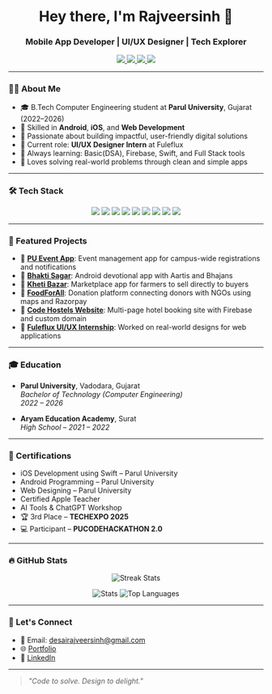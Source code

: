 <h1 align="center">Hey there, I'm Rajveersinh 👋</h1>
<h3 align="center">Mobile App Developer | UI/UX Designer | Tech Explorer</h3>

<p align="center">
  <a href="mailto:desairajveersinh@gmail.com">
    <img src="https://img.shields.io/badge/Email-desairajveersinh@gmail.com-red?style=for-the-badge&logo=gmail&logoColor=white" />
  </a>
  <a href="https://github.com/Rajveersinh016">
    <img src="https://img.shields.io/github/followers/Rajveersinh016?label=Follow&style=for-the-badge" />
  </a>
  <a href="http://www.linkedin.com/in/desairajveersinh">
    <img src="https://img.shields.io/badge/LinkedIn-Connect-blue?style=for-the-badge&logo=linkedin&logoColor=white" />
  </a>
  <a href="https://portfolio-website-ebon-eight-13.vercel.app/">
    <img src="https://img.shields.io/badge/Portfolio-View-orange?style=for-the-badge&logo=google-chrome&logoColor=white" />
  </a>
</p>

---

### 👨‍💻 About Me

- 🎓 B.Tech Computer Engineering student at **Parul University**, Gujarat (2022–2026)
- 📱 Skilled in **Android**, **iOS**, and **Web Development**
- 🧠 Passionate about building impactful, user-friendly digital solutions
- 💼 Current role: **UI/UX Designer Intern** at Fuleflux
- 🚀 Always learning: Basic(DSA), Firebase, Swift, and Full Stack tools
- 🧩 Loves solving real-world problems through clean and simple apps

---

### 🛠 Tech Stack

<p align="center">
  <img src="https://img.shields.io/badge/Java-007396?style=for-the-badge&logo=java&logoColor=white" />
  <img src="https://img.shields.io/badge/Swift-FA7343?style=for-the-badge&logo=swift&logoColor=white" />
  <img src="https://img.shields.io/badge/XML-000?style=for-the-badge&logo=xml&logoColor=white" />
  <img src="https://img.shields.io/badge/Firebase-FFCA28?style=for-the-badge&logo=firebase&logoColor=black" />
  <img src="https://img.shields.io/badge/Xcode-147EFB?style=for-the-badge&logo=xcode&logoColor=white" />
  <img src="https://img.shields.io/badge/AndroidStudio-3DDC84?style=for-the-badge&logo=androidstudio&logoColor=white" />
  <img src="https://img.shields.io/badge/HTML5-E34F26?style=for-the-badge&logo=html5&logoColor=white" />
  <img src="https://img.shields.io/badge/CSS3-1572B6?style=for-the-badge&logo=css3&logoColor=white" />
  <img src="https://img.shields.io/badge/Figma-F24E1E?style=for-the-badge&logo=figma&logoColor=white" />
</p>

---

### 🌟 Featured Projects

- 🔹 [**PU Event App**](https://play.google.com/store/apps/details?id=com.rajdeep.puevent&pcampaignid=web_share): Event management app for campus-wide registrations and notifications  
- 🔹 [**Bhakti Sagar**](https://play.google.com/store/apps/details?id=com.rajveer.baktisagar&pcampaignid=web_share): Android devotional app with Aartis and Bhajans  
- 🔹 [**Kheti Bazar**](https://github.com/Rajveersinh016/Khetibazar_new): Marketplace app for farmers to sell directly to buyers  
- 🔹 [**FoodForAll**](https://github.com/Rajveersinh016/FoodForAll.git): Donation platform connecting donors with NGOs using maps and Razorpay  
- 🔹 [**Code Hostels Website**](http://www.codehostels.co): Multi-page hotel booking site with Firebase and custom domain  
- 🔹 [**Fuleflux UI/UX Internship**](https://www.figma.com/design/xITZj1ZYin2DfkB5ykNNAf/FuleFlux-web-new?node-id=0-1): Worked on real-world designs for web applications  

---

### 🎓 Education

- **Parul University**, Vadodara, Gujarat  
  *Bachelor of Technology (Computer Engineering)*  
  *2022 – 2026*

- **Aryam Education Academy**, Surat  
  *High School – 2021 – 2022*

---

### 📜 Certifications

- iOS Development using Swift – Parul University  
- Android Programming – Parul University  
- Web Designing – Parul University  
- Certified Apple Teacher  
- AI Tools & ChatGPT Workshop  
- 🏆 3rd Place – **TECHEXPO 2025**  
- 💻 Participant – **PUCODEHACKATHON 2.0**

---

### 🔥 GitHub Stats

<p align="center">
  <img src="https://github-readme-streak-stats.herokuapp.com/?user=Rajveersinh016&theme=radical" alt="Streak Stats" />
</p>

<p align="center">
  <img src="https://github-readme-stats.vercel.app/api?username=Rajveersinh016&show_icons=true&theme=radical" alt="Stats" />
  <img src="https://github-readme-stats.vercel.app/api/top-langs/?username=Rajveersinh016&layout=compact&theme=radical" alt="Top Languages" />
</p>

---

### 🤝 Let's Connect

- 📧 Email: desairajveersinh@gmail.com  
- 🌐 [Portfolio](https://portfolio-website-ebon-eight-13.vercel.app)  
- 💼 [LinkedIn](http://www.linkedin.com/in/desairajveersinh)  


---

> *"Code to solve. Design to delight."*
